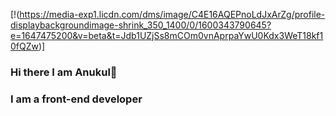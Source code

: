 [!(https://media-exp1.licdn.com/dms/image/C4E16AQEPnoLdJxArZg/profile-displaybackgroundimage-shrink_350_1400/0/1600343790645?e=1647475200&v=beta&t=Jdb1UZjSs8mCOm0vnAprpaYwU0Kdx3WeT18kf10fQZw)]

### Hi there I am Anukul👋
### I am a front-end developer


<!--
**AnukulPK/AnukulPK** is a ✨ _special_ ✨ repository because its `README.md` (this file) appears on your GitHub profile.

Here are some ideas to get you started:

- 🔭 I’m currently working on ...
- 🌱 I’m currently learning ...
- 👯 I’m looking to collaborate on ...
- 🤔 I’m looking for help with ...
- 💬 Ask me about ...
- 📫 How to reach me: ...
- 😄 Pronouns: ...
- ⚡ Fun fact: ...
-->
